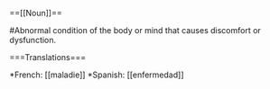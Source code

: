 ==[[Noun]]==

#Abnormal condition of the body or mind that causes discomfort or dysfunction. 

===Translations===

*French: [[maladie]]
*Spanish: [[enfermedad]]